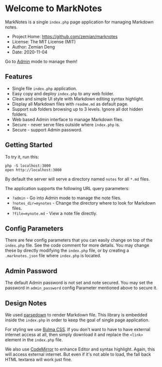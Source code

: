# Welcome to MarkNotes

MarkNotes is a single `index.php` page application for managing Markdown notes.

 * Project Home: https://github.com/zemian/marknotes
 * License: The MIT License (MIT)
 * Author: Zemian Deng
 * Date: 2020-11-04

Go to [Admin](index.php?admin) mode to manage them!

## Features

* Single file `index.php` application.
* Easy copy and deploy `index.php` to any web folder.
* Clean and simple UI style with Markdown editing syntax highlight.
* Display all Markdown files with `readme.md` as default page.
* Support sub folders browsing up to 3 levels. Ignore all dot hidden folders.
* Web based Admin interface to manage Markdown files.
* Secure - never serve files outside where `index.php` is.
* Secure - support Admin password.

## Getting Started

To try it, run this:

	php -S localhost:3000
	open http://localhost:3000

By default the server will serve a directory named `notes` for all `*.md` files. 

The application supports the following URL query parameters:

* `?admin` - Go into Admin mode to manage the note files.
* `?notes_dir=mynotes` - Change the directory where to look for Markdown files.
* `?file=mynote.md` - View a note file directly.

## Config Parameters 

There are few config parameters that you can easily change on top of the `index.php` file. See the code comment
for more details. You may change these by directly modifying the `index.php` file, or by creating a 
`.marknotes.json` file where `index.php` is located.

## Admin Password

The default Admin password is not set and note secured. You may set the password in `admin_password` 
config Parameter mentioned above to secure it.

## Design Notes

We used [parsedown](https://github.com/erusev/parsedown) to render Markdown file. This library 
is embedded inside the `index.php` in order to keep the goal of single page application.

For styling we use [Bulma CSS](https://unpkg.com/bulma). If you don't want to have to have external internet
access at all, then simply download it and replace the `<link>` element in the `index.php` file.

We also use [CodeMirror](https://unpkg.com/codemirror) to enhance Editor and syntax highlight. Again, 
this will access external internet. But even if it's not able to load, the fall back HTML textarea will work
just fine.
